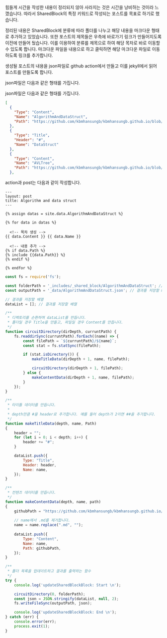 힘들게 시간을 작성한 내용이 정리되지 않아 사라지는 것은 시간을 낭비하는 것이라 느꼈습니다. 따라서 SharedBlock의 특정 키워드로 작성되는 포스트를 목표로 하기로 했습니다.

정리된 내용은 SharedBlock에 분류에 따라 폴더를 나누고 해당 내용을 마크다운 형태로 추가하고 있었습니다. 또한 포스트의 제목들은 우측에 바로가기 링크가 만들어지도록 이전에 만들어 뒀습니다. 이를 이용하여 분류를 제목으로 하여 해당 목차로 바로 이동할 수 있도록 합니다. 마크다운 파일을 내용으로 하고 클릭하면 해당 마크다운 파일로 이동하도록 링크를 추가합니다.

생성될 포스트의 내용을 json파일로 github action에서 만들고 이를 jekyll에서 읽어 포스트를 만들도록 합니다.

json파일은 다음과 같은 형태를 가집니다.

json파일은 다음과 같은 형태를 가집니다.

```json
[
  {
    "Type": "Content",
    "Name": "AlgorithmAndDataStruct",
    "Path": "https://github.com/kbmhansungb/kbmhansungb.github.io/blob/master/_includes/_shared_block/AlgorithmAndDataStruct/AlgorithmAndDataStruct.md"
  },
  {
    "Type": "Title",
    "Header": "#",
    "Name": "DataStruct"
  },
  {
    "Type": "Content",
    "Name": "AVLTree",
    "Path": "https://github.com/kbmhansungb/kbmhansungb.github.io/blob/master/_includes/_shared_block/AlgorithmAndDataStruct/DataStruct/AVLTree.md"
  },
```

action과 post는 다음과 같이 작성합니다.

```liquid
---
layout: post
title: Algorithm and data struct
---

{% assign datas = site.data.AlgorithmAndDataStruct %}

{% for data in datas %}

  <!-- 목차 생성 -->
{{ data.Content }} {{ data.Name }}

  <!-- 내용 추가 -->
{% if data.Path %}
{% include {{data.Path}} %}
{% endif %}

{% endfor %}
``` 


```js
const fs = require('fs');

const folderPath = '_includes/_shared_block/AlgorithmAndDataStruct'; // 업데이트하려는 폴더의 경로
const outputPath = '_data/AlgorithmAndDataStruct.json'; // 결과를 저장할 Markdown 파일 경로

// 결과를 저장할 배열
dataList = []; // 결과를 저장할 배열

/**
 * 디렉토리를 순환하며 dataList를 만듭니다.
 * 폴더일 경우 Title을 만들고, 파일일 경우 Content를 만듭니다.
 */
function circuitDirectory(dirDepth, curruntPath) {
    fs.readdirSync(curruntPath).forEach((name) => {
        const filePath = `${curruntPath}/${name}`;
        const stat = fs.statSync(filePath);

        if (stat.isDirectory()) {
            makeTitleData(dirDepth + 1, name, filePath);

            circuitDirectory(dirDepth + 1, filePath);
        } else {
            makeContentData(dirDepth + 1, name, filePath);
        }
    });
}

/**
 * 타이틀 데이터를 만듭니다.
 * 
 * depth만큼 #을 header로 추가합니다. 예를 들어 depth가 2이면 ##을 추가합니다.
 */
function makeTitleData(depth, name, Path)
{
    header = "";
    for (let i = 0; i < depth; i++) {
        header += "#";
    }

    dataList.push({
        Type: "Title",
        Header: header,
        Name: name,
    });
}

/** 
 * 컨텐츠 데이터를 만듭니다.
 */
function makeContentData(depth, name, path)
{
    githubPath = "https://github.com/kbmhansungb/kbmhansungb.github.io/blob/master/" + path;
    
    // name에서 .md를 제거합니다.
    name = name.replace(".md", "");
    
    dataList.push({
        Type: "Content",
        Name: name,
        Path: githubPath,
    });
}

/**
 * 폴더 목록을 업데이트하고 결과를 출력하는 함수
 */
try {
    console.log('updateSharedBlockBlock: Start \n');

    circuitDirectory(0, folderPath);
    const json = JSON.stringify(dataList, null, 2);
    fs.writeFileSync(outputPath, json);

    console.log('updateSharedBlockBlock: End \n');
} catch (err) {
    console.error(err);
    process.exit(1);
}
```
